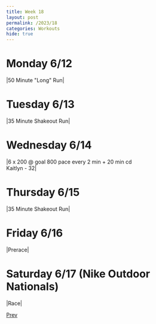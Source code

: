 ```yaml
---
title: Week 18
layout: post
permalink: /2023/18
categories: Workouts
hide: true
---
```


# Monday 6/12

|50 Minute "Long" Run|

# Tuesday 6/13

|35 Minute Shakeout Run|

# Wednesday 6/14 

|6 x 200 @ goal 800 pace every 2 min + 20 min cd <br> Kaitlyn - 32|

# Thursday 6/15

|35 Minute Shakeout Run|

# Friday 6/16  

|Prerace|

# Saturday 6/17 (Nike Outdoor Nationals)

|Race|


<div style="text-align: left"> <a href="{{site.baseurl}}/2023/17">Prev</a></div> 
